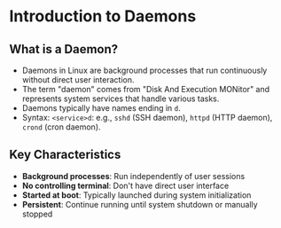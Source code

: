 # Introduction to Daemons

## What is a Daemon?

- Daemons in Linux are background processes that run continuously without direct user interaction.
- The term "daemon" comes from "Disk And Execution MONitor" and represents system services that handle various tasks.
- Daemons typically have names ending in `d`.
- Syntax: `<service>d`: e.g., `sshd` (SSH daemon), `httpd` (HTTP daemon), `crond` (cron daemon).

## Key Characteristics

- **Background processes**: Run independently of user sessions
- **No controlling terminal**: Don't have direct user interface
- **Started at boot**: Typically launched during system initialization
- **Persistent**: Continue running until system shutdown or manually stopped
